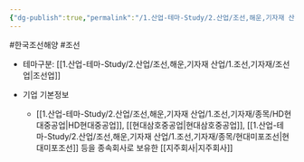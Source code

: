 ```yaml
---
{"dg-publish":true,"permalink":"/1.산업-테마-Study/2.산업/조선,해운,기자재 산업/1.조선,기자재/종목/한국조선해양/","created":"2024-11-20T21:02:29.315+09:00","updated":"2025-06-26T16:58:05.682+09:00"}
---
```


#한국조선해양 #조선 


- 테마구분: [[1.산업-테마-Study/2.산업/조선,해운,기자재 산업/1.조선,기자재/조선업\|조선업]]

- 기업 기본정보
	- [[1.산업-테마-Study/2.산업/조선,해운,기자재 산업/1.조선,기자재/종목/HD현대중공업\|HD현대중공업]], [[현대삼호중공업\|현대삼호중공업]], [[1.산업-테마-Study/2.산업/조선,해운,기자재 산업/1.조선,기자재/종목/현대미포조선\|현대미포조선]] 등을 종속회사로 보유한 [[지주회사\|지주회사]]
